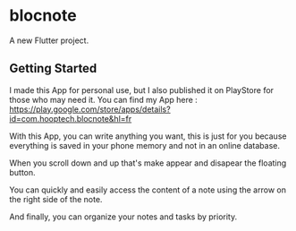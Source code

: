 # blocnote

A new Flutter project.

## Getting Started

I made this App for personal use, but I also published it on PlayStore for those who may need it. You can find my App here : 
https://play.google.com/store/apps/details?id=com.hooptech.blocnote&hl=fr

With this App, you can write anything you want, this is just for you because everything is saved in your phone memory and not in an online database.

When you scroll down and up that's make appear and disapear the floating button.

You can quickly and easily access the content of a note using the arrow on the right side of the note.

And finally, you can organize your notes and tasks by priority.